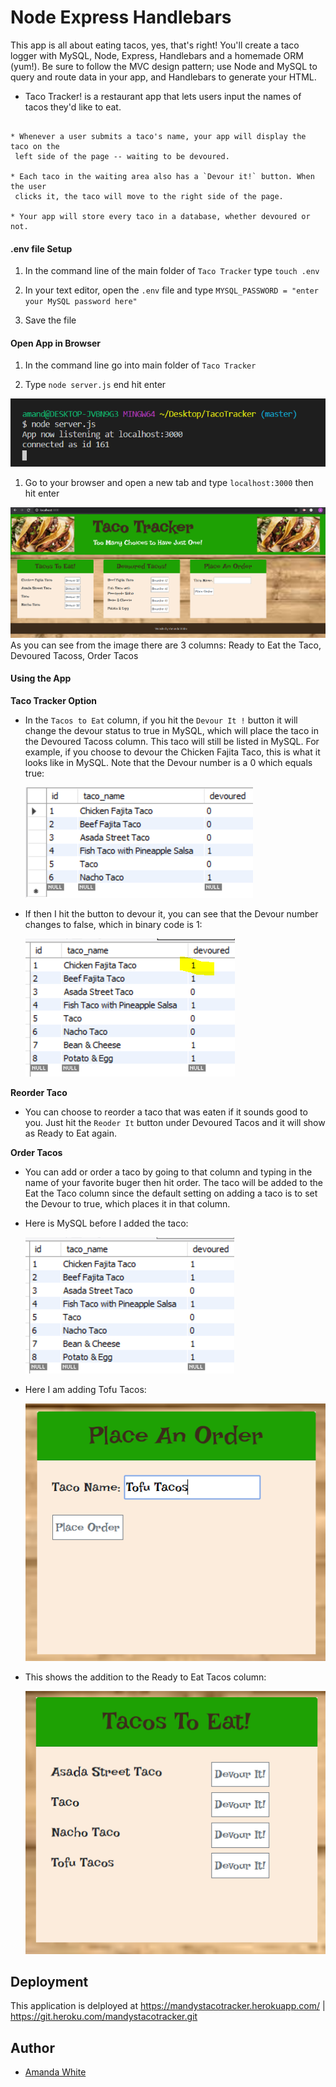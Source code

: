 # Node Express Handlebars

This app is all about eating tacos, yes, that's right! You'll create a taco logger with MySQL, Node, Express, Handlebars and a homemade ORM (yum!). Be sure to follow the MVC design pattern; use Node and MySQL to query and route data in your app, and Handlebars to generate your HTML.
* Taco Tracker! is a restaurant app that lets users input the names of tacos they'd like to eat.
```

* Whenever a user submits a taco's name, your app will display the taco on the
 left side of the page -- waiting to be devoured.

* Each taco in the waiting area also has a `Devour it!` button. When the user
 clicks it, the taco will move to the right side of the page.

* Your app will store every taco in a database, whether devoured or not.

```


#### .env file Setup

1. In the command line of the main folder of `Taco Tracker` type `touch .env` 

1. In your text editor, open the `.env` file and type `MYSQL_PASSWORD = "enter your MySQL password here"`

1. Save the file


#### Open App in Browser

1. In the command line go into main folder of `Taco Tracker`

1. Type `node server.js` end hit enter

![Image of Command Line](./public/assets/img/nodeserverjs.PNG)

1. Go to your browser and open a new tab and type `localhost:3000` then hit enter

![Image of App in Browser](./public/assets/img/browserimage.PNG)
As you can see from the image there are 3 columns: Ready to Eat the Taco, Devoured Tacoss, Order Tacos 


#### Using the App

**Taco Tracker Option**

* In the `Tacos to Eat` column, if you hit the `Devour It !` button it will change the devour status to true in MySQL, which will place the taco in the Devoured Tacoss column. This taco will still be listed in MySQL. For example, if you choose to devour the Chicken Fajita Taco, this is what it looks like in MySQL. Note that the Devour number is a 0 which equals true:

	![Image of MySQL Before Devour](./public/assets/img/mysql1.PNG)

* If then I hit the button to devour it, you can see that the Devour number changes to false, which in binary code is 1:

	![Image of MySQL After Devour](./public/assets/img/mysql2.PNG)

**Reorder Taco**

* You can choose to reorder a taco that was eaten if it sounds good to you. Just hit the `Reoder It` button under Devoured Tacos and it will show as Ready to Eat again.

**Order Tacos**

* You can add or order a taco by going to that column and typing in the name of your favorite buger then hit order. The taco will be added to the Eat the Taco column since the default setting on adding a taco is to set the Devour to true, which places it in that column.

* Here is MySQL before I added the taco:

	
	![Here is MySQL before I added the taco:](./public/assets/img/beforeaddsql.PNG)

* Here I am adding Tofu Tacos:

	![Here I am adding Tofu Tacos:](./public/assets/img/addbrowser.PNG)


* This shows the addition to the Ready to Eat Tacos column:

	![This shows the addition to the Ready to Eat Tacos column:](./public/assets/img/afteraddbrowser.PNG)




## Deployment

This application is delployed at https://mandystacotracker.herokuapp.com/ | https://git.heroku.com/mandystacotracker.git


## Author

* [Amanda White](https://github.com/AmandaWhiteTX)


